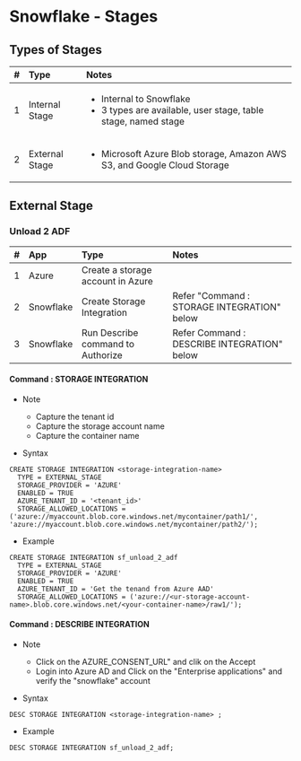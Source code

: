 # Snowflake - Stages

## Types of Stages

| # | Type    | Notes   |
| :---:   | :--- | :--- |
| 1 | Internal Stage   | <ul><li>Internal to Snowflake</li><li>3 types are available, user stage, table stage, named stage</li></ul>    |
| 2 | External Stage   | <ul><li>Microsoft Azure Blob storage, Amazon AWS S3, and Google Cloud Storage</li></ul>   |


## External Stage

### Unload 2 ADF

| # |App| Type    | Notes   |
| :---:   | :--- | :--- |:--- |
|1|Azure|Create a storage account in Azure|
|2|Snowflake|Create Storage Integration| Refer "Command : STORAGE INTEGRATION" below
|3|Snowflake|Run Describe command to Authorize| Refer Command : DESCRIBE INTEGRATION" below


#### Command : STORAGE INTEGRATION

- Note
  - Capture the tenant id
  - Capture the storage account name
  - Capture the container name

- Syntax
```
CREATE STORAGE INTEGRATION <storage-integration-name>
  TYPE = EXTERNAL_STAGE
  STORAGE_PROVIDER = 'AZURE'
  ENABLED = TRUE
  AZURE_TENANT_ID = '<tenant_id>'
  STORAGE_ALLOWED_LOCATIONS = ('azure://myaccount.blob.core.windows.net/mycontainer/path1/', 'azure://myaccount.blob.core.windows.net/mycontainer/path2/');
```

- Example
```
CREATE STORAGE INTEGRATION sf_unload_2_adf
  TYPE = EXTERNAL_STAGE
  STORAGE_PROVIDER = 'AZURE'
  ENABLED = TRUE
  AZURE_TENANT_ID = 'Get the tenand from Azure AAD'
  STORAGE_ALLOWED_LOCATIONS = ('azure://<ur-storage-account-name>.blob.core.windows.net/<your-container-name>/raw1/');

```



#### Command : DESCRIBE INTEGRATION
- Note
  -  Click on the AZURE_CONSENT_URL" and clik on the Accept
  -  Login into Azure AD and Click on the "Enterprise applications" and verify the "snowflake" account


- Syntax
```
DESC STORAGE INTEGRATION <storage-integration-name> ;
```

- Example
  
```
DESC STORAGE INTEGRATION sf_unload_2_adf;
```
